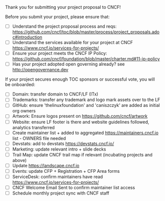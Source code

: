 Thank you for submitting your project proposal to CNCF!

Before you submit your project, please ensure that:
- [ ] Understand the project proposal process and reqs: https://github.com/cncf/toc/blob/master/process/project_proposals.adoc#introduction
- [ ] Understand the services available for your project at CNCF https://www.cncf.io/services-for-projects/
- [ ] Ensure your project meets the CNCF IP Policy: https://github.com/cncf/foundation/blob/master/charter.md#11-ip-policy
- [ ] Has your project adopted open governing already? see http://opengovernance.dev

If your project secures enough TOC sponsors or successful vote, you will be onboarded:
- [ ] Domain: transfer domain to CNCF/LF (ITx)
- [ ] Trademarks: transfer any trademark and logo mark assets over to the LF
- [ ] GitHub: ensure 'thelinuxfoundation' and 'caniszczyk' are added as initial org owners
- [ ] Artwork: Ensure logos present on https://github.com/cncf/artwork
- [ ] Website: ensure LF footer is there and website guidelines followed, analytics transferred
- [ ] Create maintainer list + added to aggregated https://maintainers.cncf.io list - OWNERS file needed
- [ ] Devstats: add to devstats https://devstats.cncf.io/
- [ ] Marketing: update relevant intro + slide decks
- [ ] Trail Map: update CNCF trail map if relevant (incubating projects and above)
- [ ] Update https://landscape.cncf.io
- [ ] Events: update CFP + Registration + CFP Area forms
- [ ] ServiceDesk: confirm maintainers have read https://www.cncf.io/services-for-projects/
- [ ] CNCF Welcome Email Sent to confirm maintainer list access
- [ ] Schedule monthly project sync with CNCF staff
